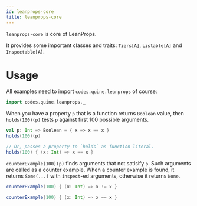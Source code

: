 ```yaml
---
id: leanprops-core
title: leanprops-core
---
```


`leanprops-core` is core of LeanProps.

It provides some important classes and traits: `Tiers[A]`, `Listable[A]` and `Inspectable[A]`.

<!--

# Installation

> TODO: LeanProps is not published for now....

Add this line into your `build.sbt`:

```scala
libraryDependencies += "codes.quine" % "leanprops-core" % "@VERSION@"
```

-->

# Usage

All examples need to import `codes.quine.leanprops` of course:

```scala mdoc
import codes.quine.leanprops._
```

When you have a property `p` that is a function returns `Boolean` value, then `holds(100)(p)` tests `p` against first 100 possible arguments.

```scala mdoc
val p: Int => Boolean = { x => x == x }
holds(100)(p)

// Or, passes a property to `holds` as function literal.
holds(100) { (x: Int) => x == x }
```

`counterExample(100)(p)` finds arguments that not satisify `p`. Such arguments are called as a counter example. When a counter example is found, it returns `Some(...)` with `inspect`-ed arguments, otherwise it returns `None`.

```scala mdoc
counterExample(100) { (x: Int) => x != x }

counterExample(100) { (x: Int) => x == x }
```